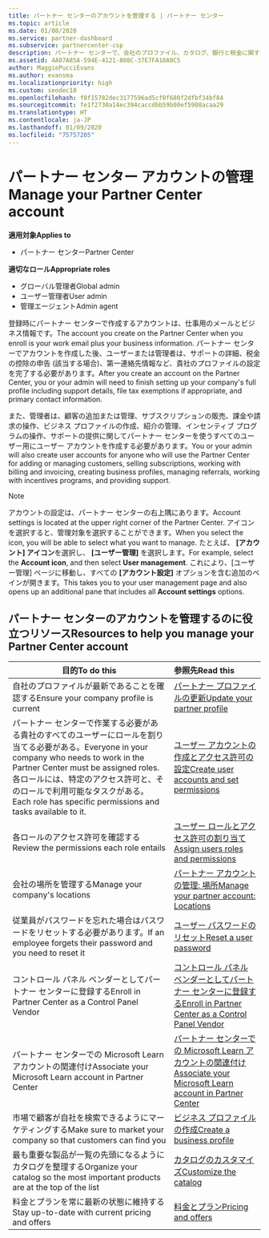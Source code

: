```yaml
---
title: パートナー センターのアカウントを管理する | パートナー センター
ms.topic: article
ms.date: 01/08/2020
ms.service: partner-dashboard
ms.subservice: partnercenter-csp
description: パートナー センターで、会社のプロファイル、カタログ、銀行と税金に関する情報、ロール、アクセス許可などを管理します。
ms.assetid: 4A07A85A-594E-4121-808C-37E7FA18A0C5
author: MaggiePucciEvans
ms.author: evansma
ms.localizationpriority: high
ms.custom: seodec18
ms.openlocfilehash: f8f15782dec3177596ad5cf0f680f2dfbf34bf84
ms.sourcegitcommit: fe1f2730a14ec394caccdbb59b00ef5908acaa29
ms.translationtype: HT
ms.contentlocale: ja-JP
ms.lasthandoff: 01/09/2020
ms.locfileid: "75757205"
---
```

# <a name="manage-your-partner-center-account"></a><span data-ttu-id="d546b-103">パートナー センター アカウントの管理</span><span class="sxs-lookup"><span data-stu-id="d546b-103">Manage your Partner Center account</span></span>

<span data-ttu-id="d546b-104">**適用対象**</span><span class="sxs-lookup"><span data-stu-id="d546b-104">**Applies to**</span></span>

-  <span data-ttu-id="d546b-105">パートナー センター</span><span class="sxs-lookup"><span data-stu-id="d546b-105">Partner Center</span></span>

<span data-ttu-id="d546b-106">**適切なロール**</span><span class="sxs-lookup"><span data-stu-id="d546b-106">**Appropriate roles**</span></span>
-   <span data-ttu-id="d546b-107">グローバル管理者</span><span class="sxs-lookup"><span data-stu-id="d546b-107">Global admin</span></span>
-   <span data-ttu-id="d546b-108">ユーザー管理者</span><span class="sxs-lookup"><span data-stu-id="d546b-108">User admin</span></span>
-   <span data-ttu-id="d546b-109">管理エージェント</span><span class="sxs-lookup"><span data-stu-id="d546b-109">Admin agent</span></span>

<span data-ttu-id="d546b-110">登録時にパートナー センターで作成するアカウントは、仕事用のメールとビジネス情報です。</span><span class="sxs-lookup"><span data-stu-id="d546b-110">The account you create on the Partner Center when you enroll is your work email plus your business information.</span></span> <span data-ttu-id="d546b-111">パートナー センターでアカウントを作成した後、ユーザーまたは管理者は、サポートの詳細、税金の控除の申告 (該当する場合)、第一連絡先情報など、貴社のプロファイルの設定を完了する必要があります。</span><span class="sxs-lookup"><span data-stu-id="d546b-111">After you create an account on the Partner Center, you or your admin will need to finish setting up your company's full profile including support details, file tax exemptions if appropriate, and primary contact information.</span></span> 

<span data-ttu-id="d546b-112">また、管理者は、顧客の追加または管理、サブスクリプションの販売、課金や請求の操作、ビジネス プロファイルの作成、紹介の管理、インセンティブ プログラムの操作、サポートの提供に関してパートナー センターを使うすべてのユーザー用にユーザー アカウントを作成する必要があります。</span><span class="sxs-lookup"><span data-stu-id="d546b-112">You or your admin will also create user accounts for anyone who will use the Partner Center for adding or managing customers, selling subscriptions, working with billing and invoicing, creating business profiles, managing referrals, working with incentives programs, and providing support.</span></span>

>[!NOTE]
><span data-ttu-id="d546b-113">アカウントの設定は、パートナー センターの右上隅にあります。</span><span class="sxs-lookup"><span data-stu-id="d546b-113">Account settings is located at the upper right corner of the Partner Center.</span></span> <span data-ttu-id="d546b-114">アイコンを選択すると、管理対象を選択することができます。</span><span class="sxs-lookup"><span data-stu-id="d546b-114">When you select the icon, you will be able to select what you want to manage.</span></span> <span data-ttu-id="d546b-115">たとえば、 **[アカウント] アイコン**を選択し、 **[ユーザー管理]** を選択します。</span><span class="sxs-lookup"><span data-stu-id="d546b-115">For example, select the **Account icon**, and then select **User management**.</span></span> <span data-ttu-id="d546b-116">これにより、[ユーザー管理] ページに移動し、すべての **[アカウント設定]** オプションを含む追加のペインが開きます。</span><span class="sxs-lookup"><span data-stu-id="d546b-116">This takes you to your user management page and also opens up an additional pane that includes all **Account settings** options.</span></span>


## <a name="resources-to-help-you-manage-your-partner-center-account"></a><span data-ttu-id="d546b-117">パートナー センターのアカウントを管理するのに役立つリソース</span><span class="sxs-lookup"><span data-stu-id="d546b-117">Resources to help you manage your Partner Center account</span></span>

|<span data-ttu-id="d546b-118">**目的**</span><span class="sxs-lookup"><span data-stu-id="d546b-118">**To do this**</span></span>   |<span data-ttu-id="d546b-119">**参照先**</span><span class="sxs-lookup"><span data-stu-id="d546b-119">**Read this**</span></span>   |
|-----------------------|:-----------------------|
|<span data-ttu-id="d546b-120">自社のプロファイルが最新であることを確認する</span><span class="sxs-lookup"><span data-stu-id="d546b-120">Ensure your company profile is current</span></span>   |[<span data-ttu-id="d546b-121">パートナー プロファイルの更新</span><span class="sxs-lookup"><span data-stu-id="d546b-121">Update your partner profile</span></span>](update-your-partner-profile.md)|
|<span data-ttu-id="d546b-122">パートナー センターで作業する必要がある貴社のすべてのユーザーにロールを割り当てる必要がある。</span><span class="sxs-lookup"><span data-stu-id="d546b-122">Everyone in your company who needs to work in the Partner Center must be assigned roles.</span></span> <span data-ttu-id="d546b-123">各ロールには、特定のアクセス許可と、そのロールで利用可能なタスクがある。</span><span class="sxs-lookup"><span data-stu-id="d546b-123">Each role has specific permissions and tasks available to it.</span></span>|[<span data-ttu-id="d546b-124">ユーザー アカウントの作成とアクセス許可の設定</span><span class="sxs-lookup"><span data-stu-id="d546b-124">Create user accounts and set permissions</span></span>](create-user-accounts-and-set-permissions.md)|
|<span data-ttu-id="d546b-125">各ロールのアクセス許可を確認する</span><span class="sxs-lookup"><span data-stu-id="d546b-125">Review the permissions each role entails</span></span>|[<span data-ttu-id="d546b-126">ユーザー ロールとアクセス許可の割り当て</span><span class="sxs-lookup"><span data-stu-id="d546b-126">Assign users roles and permissions</span></span>](permissions-overview.md)
|<span data-ttu-id="d546b-127">会社の場所を管理する</span><span class="sxs-lookup"><span data-stu-id="d546b-127">Manage your company's locations</span></span>|[<span data-ttu-id="d546b-128">パートナー アカウントの管理: 場所</span><span class="sxs-lookup"><span data-stu-id="d546b-128">Manage your partner account: Locations</span></span>](manage-locations.md)
|<span data-ttu-id="d546b-129">従業員がパスワードを忘れた場合はパスワードをリセットする必要があります。</span><span class="sxs-lookup"><span data-stu-id="d546b-129">If an employee forgets their password and you need to reset it</span></span>  |[<span data-ttu-id="d546b-130">ユーザー パスワードのリセット</span><span class="sxs-lookup"><span data-stu-id="d546b-130">Reset a user password</span></span>](reset-a-user-password.md)|
|<span data-ttu-id="d546b-131">コントロール パネル ベンダーとしてパートナー センターに登録する</span><span class="sxs-lookup"><span data-stu-id="d546b-131">Enroll in Partner Center as a Control Panel Vendor</span></span>|[<span data-ttu-id="d546b-132">コントロール パネル ベンダーとしてパートナー センターに登録する</span><span class="sxs-lookup"><span data-stu-id="d546b-132">Enroll in Partner Center as a Control Panel Vendor</span></span>](enroll-as-cpv.md)|
|<span data-ttu-id="d546b-133">パートナー センターでの Microsoft Learn アカウントの関連付け</span><span class="sxs-lookup"><span data-stu-id="d546b-133">Associate your Microsoft Learn account in Partner Center</span></span>|[<span data-ttu-id="d546b-134">パートナー センターでの Microsoft Learn アカウントの関連付け</span><span class="sxs-lookup"><span data-stu-id="d546b-134">Associate your Microsoft Learn account in Partner Center</span></span>](ms-learn-associate.md)|
|<span data-ttu-id="d546b-135">市場で顧客が自社を検索できるようにマーケティングする</span><span class="sxs-lookup"><span data-stu-id="d546b-135">Make sure to market your company so that customers can find you</span></span>   |[<span data-ttu-id="d546b-136">ビジネス プロファイルの作成</span><span class="sxs-lookup"><span data-stu-id="d546b-136">Create a business profile</span></span>](create-a-marketing-profile.md)|
|<span data-ttu-id="d546b-137">最も重要な製品が一覧の先頭になるようにカタログを整理する</span><span class="sxs-lookup"><span data-stu-id="d546b-137">Organize your catalog so the most important products are at the top of the list</span></span>   |[<span data-ttu-id="d546b-138">カタログのカスタマイズ</span><span class="sxs-lookup"><span data-stu-id="d546b-138">Customize the catalog</span></span>](customize-the-catalog.md)|
|<span data-ttu-id="d546b-139">料金とプランを常に最新の状態に維持する</span><span class="sxs-lookup"><span data-stu-id="d546b-139">Stay up-to-date with current pricing and offers</span></span>   |[<span data-ttu-id="d546b-140">料金とプラン</span><span class="sxs-lookup"><span data-stu-id="d546b-140">Pricing and offers</span></span>](pricing-and-offers.md)|













 

 



